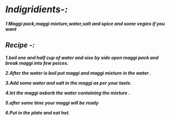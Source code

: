 <b>
<i>
<h1>Indigridients-:</h1>
<p>1 Maggi pack,maggi mixture,water,salt and spice and some vegies if you want</p>

<h2>Recipe -:</h2>

<p>
1.boil one and half cup of water and sise by side open maggi pack and break  maggi into few peices.
</p>
2.After the water is boil put maggi and maggi mixture in the water .
<p>
3.Add some water and salt in the maggi as per your taste.
</p>
<p>4.let the maggi asborb the water containing the mixture .</p>
<p>5.after some time your maggi will be ready </p>
<p>6.Put in the plate and eat hot.</p>
